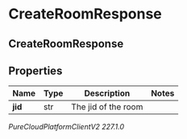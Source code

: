 # CreateRoomResponse

## CreateRoomResponse

## Properties

|Name | Type | Description | Notes|
|------------ | ------------- | ------------- | -------------|
| **jid** | str | The jid of the room | |



_PureCloudPlatformClientV2 227.1.0_

